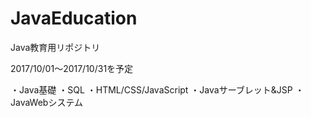 # JavaEducation
Java教育用リポジトリ

2017/10/01～2017/10/31を予定

・Java基礎
・SQL
・HTML/CSS/JavaScript
・Javaサーブレット&JSP
・JavaWebシステム
